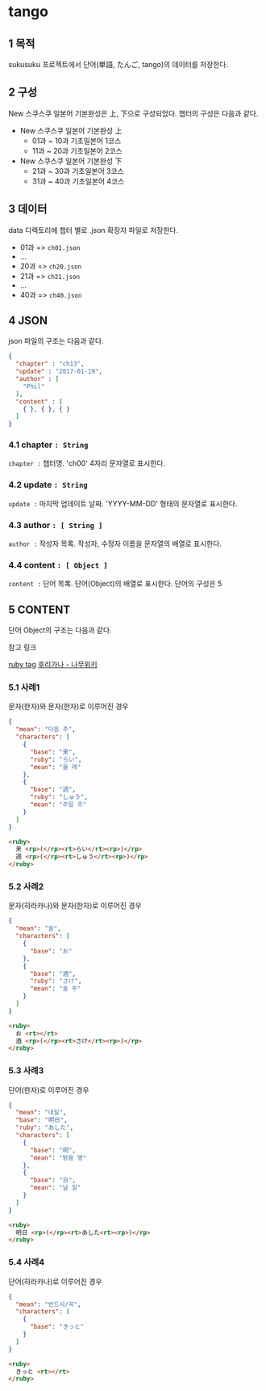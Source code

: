 # tango

## 1 목적
sukusuku 프로젝트에서 단어(単語, たんご, tango)의 데이터를 저장한다.

## 2 구성
New 스쿠스쿠 일본어 기본완성은 上, 下으로 구성되었다.
챕터의 구성은 다음과 같다.

- New 스쿠스쿠 일본어 기본완성 上
  - 01과 ~ 10과 기초일본어 1코스
  - 11과 ~ 20과 기초일본어 2코스
- New 스쿠스쿠 일본어 기본완성 下
  - 21과 ~ 30과 기초일본어 3코스
  - 31과 ~ 40과 기초일본어 4코스

## 3 데이터
data 디렉토리에 챕터 별로 .json 확장자 파일로 저장한다.

- 01과 => `ch01.json`
- ...
- 20과 => `ch20.json`
- 21과 => `ch21.json`
- ...
- 40과 => `ch40.json`


## 4 JSON
json 파일의 구조는 다음과 같다.
```json
{
  "chapter" : "ch13",
  "update" : "2017-01-19",
  "author" : [
    "Phil"
  ],
  "content" : [
    { }, { }, { }
  ]
}
```

### 4.1 chapter `: String`
`chapter :` 챕터명. 'ch00' 4자리 문자열로 표시한다.

### 4.2 update `: String`
`update :` 마지막 업데이트 날짜. 'YYYY-MM-DD' 형태의 문자열로 표시한다.

### 4.3 author `: [ String ]`
`author :` 작성자 목록. 작성자, 수정자 이름을 문자열의 배열로 표시한다.

### 4.4 content `: [ Object ]`
`content :` 단어 목록. 단어(Object)의 배열로 표시한다. 단어의 구성은 5

## 5 CONTENT
단어 Object의 구조는 다음과 같다.

참고 링크

[ruby tag](https://developer.mozilla.org/ko/docs/Web/HTML/Element/ruby)
[후리가나 - 나무위키](https://namu.wiki/w/%ED%9B%84%EB%A6%AC%EA%B0%80%EB%82%98)

### 5.1 사례1
문자(한자)와 문자(한자)로 이루어진 경우

```json
{
  "mean": "다음 주",
  "characters": [
    {
      "base": "来",
      "ruby": "らい",
      "mean": "올 래"
    },
    {
      "base": "週",
      "ruby": "しゅう",
      "mean": "주일 주"
    }
  ]
}
```

```html
<ruby>
  来 <rp>(</rp><rt>らい</rt><rp>)</rp>
  週 <rp>(</rp><rt>しゅう</rt><rp>)</rp>
</ruby>
```

### 5.2 사례2
문자(히라카나)와 문자(한자)로 이루어진 경우
```json
{
  "mean": "술",
  "characters": [
    {
      "base": "お"
    },
    {
      "base": "酒",
      "ruby": "さけ",
      "mean": "술 주"
    }
  ]
}
```

```html
<ruby>
  お <rt></rt>
  酒 <rp>(</rp><rt>さけ</rt><rp>)</rp>
</ruby>
```

### 5.3 사례3
단어(한자)로 이루어진 경우
```json
{
  "mean": "내일",
  "base": "明日",
  "ruby": "あした",
  "characters": [
    {
      "base": "明",
      "mean": "밝을 명"
    },
    {
      "base": "日",
      "mean": "날 일"
    }
  ]
}
```

```html
<ruby>
  明日 <rp>(</rp><rt>あした<rt><rp>)</rp>
</ruby>
```

### 5.4 사례4
단어(히라카나)로 이루어진 경우
```json
{
  "mean": "반드시/꼭",
  "characters": [
    {
      "base": "きっと"
    }
  ]
}
```

```html
<ruby>
  きっと <rt></rt>
</ruby>
```
